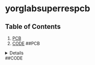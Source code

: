 # yorglabsuperrespcb

## Table of Contents
1. [PCB](##PCB)
2. [CODE](##CODE)
##PCB
<details>
  The PCB is amazing.
</details>
##CODE

